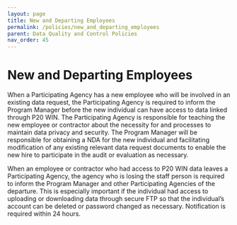 ```yaml
---
layout: page
title: New and Departing Employees
permalink: /policies/new_and_departing_employees
parent: Data Quality and Control Policies
nav_order: 45
---
```


# New and Departing Employees 
When a Participating Agency has a new employee who will be involved in an existing data request, the Participating Agency is required to inform the Program Manager before the new individual can have access to data linked through P20 WIN. The Participating Agency is responsible for teaching the new employee or contractor about the necessity for and processes to maintain data privacy and security. The Program Manager will be responsible for obtaining a NDA for the new individual and facilitating modification of any existing relevant data request documents to enable the new hire to participate in the audit or evaluation as necessary.

When an employee or contractor who had access to P20 WIN data leaves a Participating Agency, the agency who is losing the staff person is required to inform the Program Manager and other Participating Agencies of the departure. This is especially important if the individual had access to uploading or downloading data through secure FTP so that the individual’s account can be deleted or password changed as necessary.  Notification is required within 24 hours.
